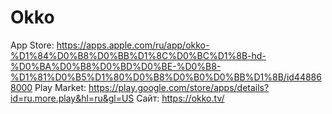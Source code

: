 # Okko

App Store: https://apps.apple.com/ru/app/okko-%D1%84%D0%B8%D0%BB%D1%8C%D0%BC%D1%8B-hd-%D0%BA%D0%B8%D0%BD%D0%BE-%D0%B8-%D1%81%D0%B5%D1%80%D0%B8%D0%B0%D0%BB%D1%8B/id448868000
Play Market: https://play.google.com/store/apps/details?id=ru.more.play&hl=ru&gl=US
Сайт: https://okko.tv/